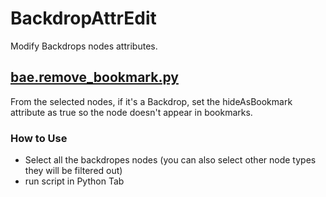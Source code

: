 # BackdropAttrEdit

Modify Backdrops nodes attributes.

## [bae.remove_bookmark.py](bae.remove_bookmark.py)

From the selected nodes, if it's a Backdrop, set the hideAsBookmark attribute
as true so the node doesn't appear in bookmarks.

### How to Use

- Select all the backdropes nodes
    (you can also select other node types they will be filtered out)
- run script in Python Tab
